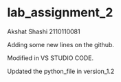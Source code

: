# lab_assignment_2


Akshat Shashi
2110110081

Adding some new lines on the github.

Modified in VS STUDIO CODE.


Updated the python_file in version_1.2
